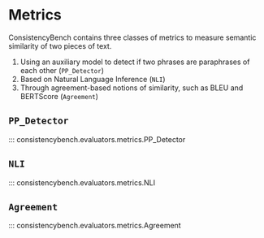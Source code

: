 # Metrics

ConsistencyBench contains three classes of metrics to measure semantic similarity of two pieces of text.

1. Using an auxiliary model to detect if two phrases are paraphrases of each other (`PP_Detector`)
2. Based on Natural Language Inference (`NLI`)
3. Through agreement-based notions of similarity, such as BLEU and BERTScore (`Agreement`)

## `PP_Detector`

::: consistencybench.evaluators.metrics.PP_Detector

## `NLI`

::: consistencybench.evaluators.metrics.NLI

## `Agreement`

::: consistencybench.evaluators.metrics.Agreement